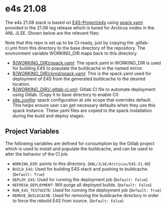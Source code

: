 # e4s 21.08

The e4s 21.08 stack is based on [E4S-Project/e4s](https://github.com/E4S-Project/e4s) using [spack.yaml](https://github.com/E4S-Project/e4s/blob/v21.08/spack.yaml) provided in the 21.08 tag release which is tuned for Arcticus nodes in the ANL JLSE. Shown below are the relevant files:

Note that this repo is set up to be CI-ready, just by copying the .gitlab-ci.yml from this directory to the base directory of the repository. The environment variable WORKING_DIR maps back to this directory.

- [${WORKING_DIR}/spack.yaml](https://github.com/spack/spack-configs/blob/main/ANL/JLSE/Arcticus/E4S-21.08/spack.yaml): The spack.yaml in WORKING_DIR is used for building E4S to populate the buildcache in the named mirror.
- [${WORKING_DIR}/prod/spack.yaml](https://github.com/spack/spack-configs/blob/main/ANL/JLSE/Arcticus/E4S-21.08/prod/spack.yaml): This is the spack.yaml used for deployment of E4S from the generated buildcache to the desired location.
- [${WORKING_DIR}/.gitlab-ci.yml](https://github.com/spack/spack-configs/blob/main/ANL/JLSE/Arcticus/E4S-21.08/.gitlab-ci.yml): Gitlab CI file to automate deployment using Gitlab. (Copy it to base directory to enable CI)
- [site_config](https://github.com/spack/spack-configs/blob/main/ANL/JLSE/Arcticus/E4S-21.08/site_config): spack configuration at *site* scope that overrides default. This helps ensure user can get necessary defaults when they use this spack instance. These yaml files are copied to the spack installation during the build and deploy stages. 

## Project Variables

The following variables are defined for consumption by the Gitlab project which is used to install and populate the buildcache, and can be used to alter the behavior of the CI job. 

- `WORKING_DIR`: points to this directory. (`ANL/JLSE/Arcticus/E4S-21.08`)
- `BUILD_E4S`: Used for building E4S stack and pushing to buildcache. (`Default: True`)
- `DEPLOY_E4S`: Used for running the deployment job (`Default: False`)
- `REFRESH_DEPLOYMENT`: Will purge all deployed builds. (`Default: False`)
- `RUN_E4S_TESTSUITE`: Used for running the deployment job (`Default: True`)
- `REMOVE_BUILDCACHE`: Used for removing the buildcache directory in order to force the rebuild E4S from source. (`Default: False`)

